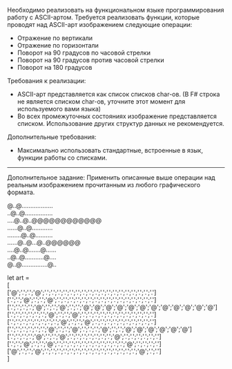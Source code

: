 ﻿Необходимо реализовать на функциональном языке программирования работу с ASCII-артом. Требуется реализовать функции, которые проводят над ASCII-арт изображением следующие операции:
- Отражение по вертикали
- Отражение по горизонтали
- Поворот на 90 градусов по часовой стрелки
- Поворот на 90 градусов против часовой стрелки
- Поворот на 180 градусов

Требования к реализации:
- ASCII-арт представляется как список списков char-ов. (В F# строка не является списком char-ов, уточните этот момент для используемого вами языка)
- Во всех промежуточных состояниях изображение представляется списком. Использование других структур данных не рекомендуется.

Дополнительные требования:
- Максимально использовать стандартные, встроенные в язык, функции работы со списками.

----------

Дополнительное задание:
Применить описанные выше операции над реальным изображением прочитанным из любого графического формата.


@..@..................<br/>
..@..@................<br/>
....@..@..@@@@@@@@@@@@<br/>
......@..@............<br/>
........@..@..........<br/>
......@..@...@..@@@@@@<br/>
....@..@.......@......<br/>
..@..@...........@....<br/>
@..@...............@..<br/>


let art = <br/>
    [<br/>
        ['@';'.';'.';'@';'.';'.';'.';'.';'.';'.';'.';'.';'.';'.';'.';'.';'.';'.';'.';'.';'.';'.']<br/>
        ['.';'.';'@';'.';'.';'@';'.';'.';'.';'.';'.';'.';'.';'.';'.';'.';'.';'.';'.';'.';'.';'.']<br/>
        ['.';'.';'.';'.';'@';'.';'.';'@';'.';'.';'@';'@';'@';'@';'@';'@';'@';'@';'@';'@';'@';'@']<br/>
        ['.';'.';'.';'.';'.';'.';'@';'.';'.';'@';'.';'.';'.';'.';'.';'.';'.';'.';'.';'.';'.';'.']<br/>
        ['.';'.';'.';'.';'.';'.';'.';'.';'@';'.';'.';'@';'.';'.';'.';'.';'.';'.';'.';'.';'.';'.']<br/>
        ['.';'.';'.';'.';'.';'.';'@';'.';'.';'@';'.';'.';'.';'@';'.';'.';'@';'@';'@';'@';'@';'@']<br/>
        ['.';'.';'.';'.';'@';'.';'.';'@';'.';'.';'.';'.';'.';'.';'.';'@';'.';'.';'.';'.';'.';'.']<br/>
        ['.';'.';'@';'.';'.';'@';'.';'.';'.';'.';'.';'.';'.';'.';'.';'.';'.';'@';'.';'.';'.';'.']<br/>
        ['@';'.';'.';'@';'.';'.';'.';'.';'.';'.';'.';'.';'.';'.';'.';'.';'.';'.';'.';'@';'.';'.']<br/>
    ]
